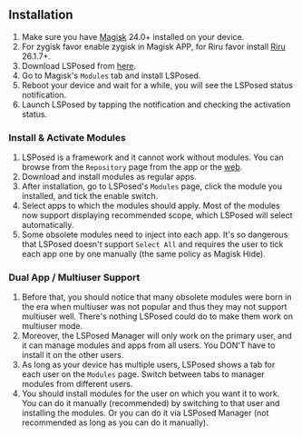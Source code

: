 ## Installation
1. Make sure you have [Magisk](https://topjohnwu.github.io/Magisk/install.html) 24.0+ installed on your device.
1. For zygisk favor enable zygisk in Magisk APP, for Riru favor install [Riru](https://github.com/RikkaApps/Riru#install) 26.1.7+.
1. Download LSPosed from [here](https://github.com/LSPosed/LSPosed/releases/latest).
1. Go to Magisk's `Modules` tab and install LSPosed.
1. Reboot your device and wait for a while, you will see the LSPosed status notification.
1. Launch LSPosed by tapping the notification and checking the activation status.

### Install & Activate Modules
1. LSPosed is a framework and it cannot work without modules. You can browse from the `Repository` page from the app or the [web](http://modules.lsposed.org/).
1. Download and install modules as regular apps.
1. After installation, go to LSPosed's `Modules` page, click the module you installed, and tick the enable switch.
1. Select apps to which the modules should apply. Most of the modules now support displaying recommended scope, which LSPosed will select automatically.
1. Some obsolete modules need to inject into each app. It's so dangerous that LSPosed doesn't support `Select All` and requires the user to tick each app one by one manually (the same policy as Magisk Hide).

### Dual App / Multiuser Support
1. Before that, you should notice that many obsolete modules were born in the era when multiuser was not popular and thus they may not support multiuser well. There's nothing LSPosed could do to make them work on multiuser mode.
1. Moreover, the LSPosed Manager will only work on the primary user, and it can manage modules and apps from all users. You DON'T have to install it on the other users.
1. As long as your device has multiple users, LSPosed shows a tab for each user on the `Modules` page. Switch between tabs to manager modules from different users.
1. You should install modules for the user on which you want it to work. You can do it manually (recommended) by switching to that user and installing the modules. Or you can do it via LSPosed Manager (not recommended as long as you can do it manually).


